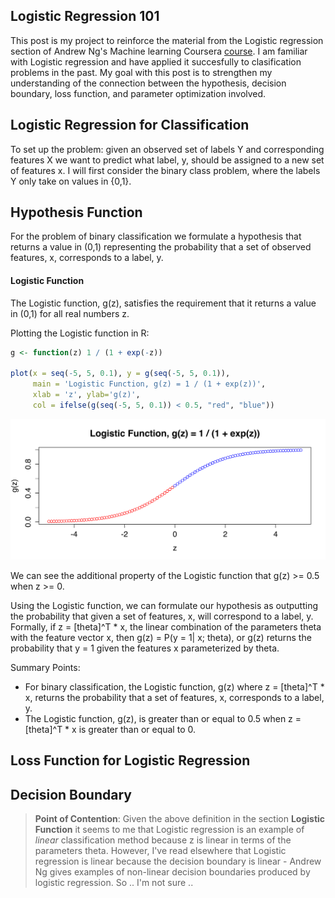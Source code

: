 ## Logistic Regression 101
This post is my project to reinforce the material from the Logistic regression section of Andrew Ng's Machine learning Coursera [course](https://www.coursera.org/learn/machine-learning/home/welcome).  I am familiar with Logistic regression and have applied it succesfully to clasification problems in the past.  My goal with this post is to strengthen my understanding of the connection between the hypothesis, decision boundary, loss function, and parameter optimization involved.

## Logistic Regression for Classification 
To set up the problem:  given an observed set of labels Y and corresponding features X we want to predict what label, y, should be assigned to a new set of features x.  I will first consider the binary class problem, where the labels Y only take on values in {0,1}.

## Hypothesis Function
For the problem of binary classification we formulate a hypothesis that returns a value in (0,1) representing the probability that a set of observed features, x, corresponds to a label, y.

#### Logistic Function
The Logistic function, g(z), satisfies the requirement that it returns a value in (0,1) for all real numbers z.

Plotting the Logistic function in R:
```r
g <- function(z) 1 / (1 + exp(-z))

plot(x = seq(-5, 5, 0.1), y = g(seq(-5, 5, 0.1)),
     main = 'Logistic Function, g(z) = 1 / (1 + exp(z))',
     xlab = 'z', ylab='g(z)', 
     col = ifelse(g(seq(-5, 5, 0.1)) < 0.5, "red", "blue"))
```
![Alt text](plots/logistic-ex.svg "Logistic Function")

We can see the additional property of the Logistic function that g(z) >= 0.5 when z >= 0.

Using the Logistic function, we can formulate our hypothesis as outputting the probability that given a set of features, x, will correspond to a label, y.  Formally, if z = [theta]^T * x, the linear combination of the parameters theta with the feature vector x, then g(z) = P(y = 1| x; theta), or g(z) returns the probability that y = 1 given the features x parameterized by theta.

Summary Points:

- For binary classification, the Logistic function, g(z) where z = [theta]^T * x, returns the probability that a set of features, x, corresponds to a label, y.
- The Logistic function, g(z), is greater than or equal to 0.5 when z = [theta]^T * x is greater than or equal to 0.

## Loss Function for Logistic Regression


## Decision Boundary



>__Point of Contention__:  Given the above definition in the section __Logistic Function__ it seems to me that Logistic regression is an example of *linear* classification method because z is linear in terms of the parameters theta.  However, I've read elsewhere that Logistic regression is linear because the decision boundary is linear - Andrew Ng gives examples of non-linear decision boundaries produced by logistic regression. So .. I'm not sure ..